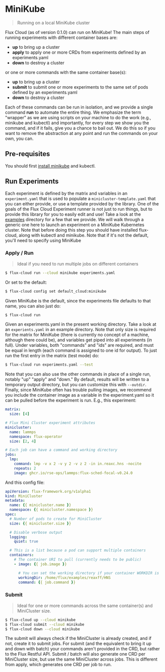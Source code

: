 # MiniKube

> Running on a local MiniKube cluster

Flux Cloud (as of version 0.1.0) can run on MiniKube! The main steps of running experiments with
different container bases are:

 - **up** to bring up a cluster
 - **apply** to apply one or more CRDs from experiments defined by an experiments.yaml
 - **down** to destroy a cluster

or one or more commands with the same container base(s):

 - **up** to bring up a cluster
 - **submit** to submit one or more experiments to the same set of pods defined by an experiments.yaml
 - **down** to destroy a cluster

Each of these commands can be run in isolation, and we provide a single command **run** to
automate the entire thing. We emphasize the term "wrapper" as we are using scripts on your
machine to do the work (e.g., minikube and kubectl) and importantly, for every step we show
you the command, and if it fails, give you a chance to bail out. We do this so if you
want to remove the abstraction at any point and run the commands on your own, you can.

## Pre-requisites

You should first [install minikube](https://minikube.sigs.k8s.io/docs/start/)
and kubectl.

## Run Experiments

Each experiment is defined by the matrix and variables in an `experiment.yaml` that is used to
populate a `minicluster-template.yaml` that you can either provide, or use a template provided by the
library. One of the goals of the Flux Cloud Experiment runner is not just to run things, but to
provide this library for you to easily edit and use! Take a look at the [examples](https://github.com/converged-computing/flux-cloud/tree/main/examples)
directory for a few that we provide. We will walk through a generic one here to launch
an experiment on a MiniKube Kubernetes cluster. Note that before doing this step you should
have installed flux-cloud, along with kubectl and minikube. Note that if it's not the default,
you'll need to specify using MiniKube

### Apply / Run

> Ideal if you need to run multiple jobs on different containers

```bash
$ flux-cloud run --cloud minikube experiments.yaml
```

Or set to the default:

```bash
$ flux-cloud config set default_cloud:minikube
```

Given MiniKube is the default, since the experiments file defaults to that name, you can also just do:

```bash
$ flux-cloud run
```

Given an experiments.yaml in the present working directory. Take a look at an `experients.yaml` in an example directory.
Note that only size is required for the matrix for MiniKube (there is currently no concept of a machine,
although there could be), and variables get piped into all experiments (in full). Under variables,
both "commands" and "ids" are required, and must be equal in length (each command is assigned to one id
for output). To just run the first entry in the matrix (test mode) do:

```bash
$ flux-cloud run experiments.yaml --test
```

Note that you can also use the other commands in place of a single run, notably "up" "apply" and "down."
By default, results will be written to a temporary output directory, but you can customize this with `--outdir`.
Finally, since MiniKube often has trouble pulling images, we recommend you include the container image as a variable
in the experiment.yaml so it can be pulled before the experiment is run. E.g., this experiment:

```yaml
matrix:
  size: [4]

# Flux Mini Cluster experiment attributes
minicluster:
  name: lammps
  namespace: flux-operator
  size: [2, 4]

# Each job can have a command and working directory
jobs:
  lmp:
    command: lmp -v x 2 -v y 2 -v z 2 -in in.reaxc.hns -nocite
    repeats: 2
    image: ghcr.io/rse-ops/lammps:flux-sched-focal-v0.24.0
```

And this config file:

```yaml
apiVersion: flux-framework.org/v1alpha1
kind: MiniCluster
metadata:
  name: {{ minicluster.name }}
  namespace: {{ minicluster.namespace }}
spec:
  # Number of pods to create for MiniCluster
  size: {{ minicluster.size }}

  # Disable verbose output
  logging:
    quiet: true

  # This is a list because a pod can support multiple containers
  containers:
    # The container URI to pull (currently needs to be public)
    - image: {{ job.image }}

      # You can set the working directory if your container WORKDIR is not correct.
      workingDir: /home/flux/examples/reaxff/HNS
      command: {{ job.command }}
```

### Submit

> Ideal for one or more commands across the same container(s) and MiniCluster size.

```bash
$ flux-cloud up --cloud minikube
$ flux-cloud submit --cloud minikube
$ flux-cloud down --cloud minikube
```

The submit will always check if the MiniCluster is already created, and if not, create it
to submit jobs. For submit (and the equivalent to bring it up and down with batch)
your commands aren't provided in the CRD,
but rather to the Flux Restful API. Submit / batch will also generate one CRD
per MiniCluster size, but use the same MiniCluster across jobs. This is different
from apply, which generates one CRD per job to run.
